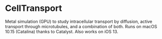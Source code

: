 # CellTransport

Metal simulation (GPU) to study intracellular transport by diffusion, active transport through microtubules, and a combination of both. Runs on macOS 10.15 (Catalina) thanks to Catalyst. Also works on iOS 13.
